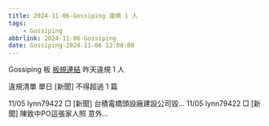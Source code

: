 ```yaml
---
title: 2024-11-06-Gossiping 違規 1 人
tags:
    - Gossiping
abbrlink: 2024-11-06-Gossiping
date: Gossiping-2024-11-06 12:00:00
---
```

Gossiping 板 [板規連結](https://www.ptt.cc/bbs/Gossiping/M.1637425085.A.07D.html)
昨天違規 1 人
<!-- more -->

違規清單
單日 [新聞] 不得超過 1 篇

11/05 lynn79422 □ [新聞] 台積電橋頭設廠建設公司毀…
11/05 lynn79422 □ [新聞] 陳致中PO這張家人照 意外…